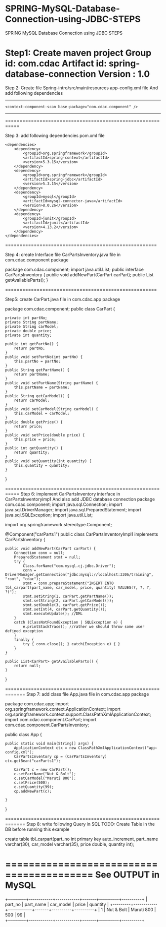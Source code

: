 # SPRING-MySQL-Database-Connection-using-JDBC-STEPS

  SPRING MySQL Database Connection using JDBC STEPS

Step1: Create maven project
                               Group id: com.cdac
                               Artifact id: spring-database-connection
                               Version : 1.0
==========================================================


Step 2:  Create file Spring-intro/src/main/resources app-config.xml file
               And add following dependencies 


**********************************************************************************
<?xml version="1.0" encoding="UTF-8"?>
<beans 
	xmlns="http://www.springframework.org/schema/beans"
	xmlns:context="http://www.springframework.org/schema/context"
    xmlns:xsi="http://www.w3.org/2001/XMLSchema-instance"
    xsi:schemaLocation="
        http://www.springframework.org/schema/beans http://www.springframework.org/schema/beans/spring-beans.xsd
        http://www.springframework.org/schema/context http://www.springframework.org/schema/context/spring-context.xsd">

 	<context:component-scan base-package="com.cdac.component" />

</beans>

**********************************************************************************

===========================================================

Step 3: add following dependencies  pom.xml file

 	<dependencies>
		<dependency>
			<groupId>org.springframework</groupId>
			<artifactId>spring-context</artifactId>
			<version>5.3.15</version>
		</dependency>
		<dependency>
			<groupId>org.springframework</groupId>
			<artifactId>spring-jdbc</artifactId>
			<version>5.3.15</version>
		</dependency>
		<dependency>
			<groupId>mysql</groupId>
			<artifactId>mysql-connector-java</artifactId>
			<version>8.0.26</version>
		</dependency>
		<dependency>
			<groupId>junit</groupId>
			<artifactId>junit</artifactId>
			<version>4.13.2</version>
		</dependency>
	</dependencies>



=====================================================

Step 4: create Interface file CarPartsInventory.java  file in
               com.cdac.component  package

package com.cdac.component;
import java.util.List;
public interface CarPartsInventory {
	public void addNewPart(CarPart carPart);
	public List<CarPart> getAvailableParts();
}


=====================================================

Step5: create CarPart.java file in com.cdac.app package

package com.cdac.component;
public class CarPart {

	private int partNo;
	private String partName;
	private String carModel;
	private double price;
	private int quantity;
	
	public int getPartNo() {
		return partNo;
	}
	public void setPartNo(int partNo) {
		this.partNo = partNo;
	}
	public String getPartName() {
		return partName;
	}
	public void setPartName(String partName) {
		this.partName = partName;
	}
	public String getCarModel() {
		return carModel;
	}
	public void setCarModel(String carModel) {
		this.carModel = carModel;
	}
	public double getPrice() {
		return price;
	}
	public void setPrice(double price) {
		this.price = price;
	}
	public int getQuantity() {
		return quantity;
	}
	public void setQuantity(int quantity) {
		this.quantity = quantity;
	}
}



===========================================================
Step 6: implement  CarPartsInventory interface in CarPartsInventoryimp1 And also add JDBC  database connection
package com.cdac.component;
import java.sql.Connection;
import java.sql.DriverManager;
import java.sql.PreparedStatement;
import java.sql.SQLException;
import java.util.List;

import org.springframework.stereotype.Component;

@Component("carParts1")
public class CarPartsInventoryImpl1 implements CarPartsInventory {

	public void addNewPart(CarPart carPart) {
		Connection conn = null;
		PreparedStatement stmt = null;
		try {
			Class.forName("com.mysql.cj.jdbc.Driver");
			conn = DriverManager.getConnection("jdbc:mysql://localhost:3306/training", "root", "cdac");
			stmt = conn.prepareStatement("INSERT INTO tbl_carpart(part_name, car_model, price, quantity) VALUES(?, ?, ?, ?)");
			stmt.setString(1, carPart.getPartName());
			stmt.setString(2, carPart.getCarModel());
			stmt.setDouble(3, carPart.getPrice());
			stmt.setInt(4, carPart.getQuantity());
			stmt.executeUpdate(); //DML
		}
		catch (ClassNotFoundException | SQLException e) {
			e.printStackTrace(); //rather we should throw some user defined exception
		}
		finally {
			try { conn.close(); } catch(Exception e) { }
		}
	}

	public List<CarPart> getAvailableParts() {
		return null;
	}

	
}






=============================================================
Step 7: add class file App.java file in com.cdac.app package

package com.cdac.app;
import org.springframework.context.ApplicationContext;
import org.springframework.context.support.ClassPathXmlApplicationContext;
import com.cdac.component.CarPart;
import com.cdac.component.CarPartsInventory;

public class App {

	public static void main(String[] args) {
		ApplicationContext ctx = new ClassPathXmlApplicationContext("app-config.xml");
		CarPartsInventory cp = (CarPartsInventory) ctx.getBean("carParts1");
		
		CarPart c = new CarPart();
		c.setPartName("Nut & Bolt");
		c.setCarModel("Maruti 800");
		c.setPrice(500);
		c.setQuantity(99);
		cp.addNewPart(c);
		
	}
}


 

=============================================================
Step 8: write following Query in SQL
TODO: Create Table in the DB before running this example

create table tbl_carpart(part_no int primary key auto_increment, part_name varchar(30), car_model varchar(35), price double, quantity int);

=========================================
         See OUTPUT in MySQL
========================================

+---------+------------+------------+-------+----------+----------+
| part_no | part_name  | car_model  | price | quantity   |
+---------+------------+------------+-------+----------+----------+
|       1     | Nut & Bolt   | Maruti 800  |   500 |       99     |     
+---------+------------+------------+-------+----------+----------+


